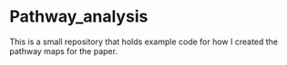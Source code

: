 # Pathway_analysis
This is a small repository that holds example code for how I created the pathway maps for the paper. 
